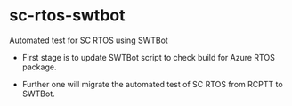 # sc-rtos-swtbot
Automated test for SC RTOS using SWTBot
- First stage is to update SWTBot script to check build for Azure RTOS package.

- Further one will migrate the automated test of SC RTOS from RCPTT to SWTBot.



